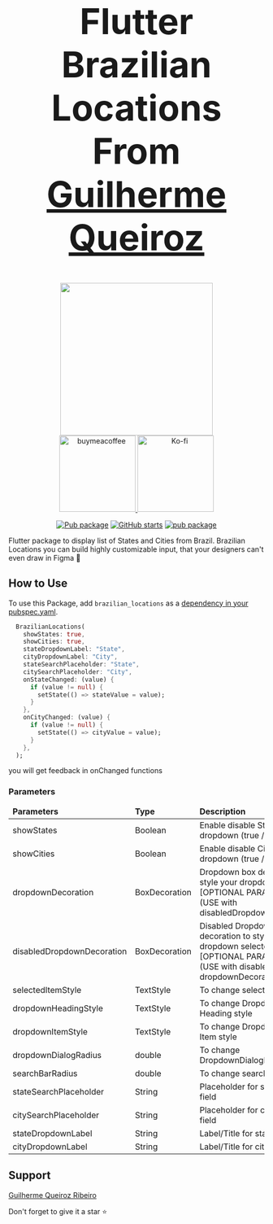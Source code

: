 <div align="center">
 <h1 align="center" style="font-size: 70px;">Flutter Brazilian Locations From <a href="https://www.linkedin.com/in/guilherme-queiroz-ribeiro-9ab383161/" target="_blank">Guilherme Queiroz</a> </h1>

<!--  Donations -->
 <a href="https://ko-fi.com/guiqueirozribeiro">
  <img width="300" src="https://user-images.githubusercontent.com/26390946/161375567-9e14cd0e-1675-4896-a576-a449b0bcd293.png">
 </a>
 <div align="center">
   <a href="https://ko-fi.com/guiqueirozribeiro">
    <img width="150" alt="buymeacoffee" src="https://user-images.githubusercontent.com/26390946/161375563-69c634fd-89d2-45ac-addd-931b03996b34.png">
  </a>
   <a href="https://ko-fi.com/guiqueirozribeiro">
    <img width="150" alt="Ko-fi" src="https://user-images.githubusercontent.com/26390946/161375565-e7d64410-bbcf-4a28-896b-7514e106478e.png">
  </a>
 </div>
<!--  Donations -->

[![Pub package](https://img.shields.io/pub/v/brazilian_locations.svg)](https://pub.dev/packages/brazilian_locations)
[![GitHub starts](https://img.shields.io/github/stars/GuiQueirozRibeiro/brazilian_locations.svg?style=flat&logo=github&colorB=deeppink&label=stars)](https://github.com/GuiQueirozRibeiro/brazilian_locations)
[![pub package](https://img.shields.io/badge/license-MIT-purple.svg)](https://opensource.org/licenses/MIT)

</div>

Flutter package to display list of States and Cities from Brazil.
Brazilian Locations you can build highly customizable input, that your designers can't even draw in Figma 🤭

## How to Use

To use this Package, add `brazilian_locations` as a [dependency in your pubspec.yaml](https://flutter.io/platform-plugins/).

```dart
  BrazilianLocations(
    showStates: true,
    showCities: true,
    stateDropdownLabel: "State",
    cityDropdownLabel: "City",
    stateSearchPlaceholder: "State",
    citySearchPlaceholder: "City",
    onStateChanged: (value) {
      if (value != null) {
        setState(() => stateValue = value);
      }
    },
    onCityChanged: (value) {
      if (value != null) {
        setState(() => cityValue = value);
      }
    },
  );
```
you will get feedback in onChanged functions

### Parameters

<table>
<thead>
<td><b>Parameters</b></td><td><b>Type</b></td><td><b>Description</b></td></thead>
<tr><td>showStates</td><td>Boolean</td><td> Enable disable States dropdown (true / false)</td></tr>
<tr><td>showCities</td><td>Boolean</td><td> Enable disable Cities dropdown (true / false)</td></tr>
<tr><td>dropdownDecoration</td><td>BoxDecoration</td><td>Dropdown box decoration to style your dropdown selector [OPTIONAL PARAMETER] (USE with disabledDropdownDecoration)</td></tr>
<tr><td>disabledDropdownDecoration</td><td>BoxDecoration</td><td>Disabled Dropdown box decoration to style your dropdown selector [OPTIONAL PARAMETER]  (USE with disabled dropdownDecoration)</td></tr>
<tr><td>selectedItemStyle</td><td>TextStyle</td><td>To change selected item style</td></tr>
<tr><td>dropdownHeadingStyle</td><td>TextStyle</td><td>To change DropdownDialog Heading style</td></tr>
<tr><td>dropdownItemStyle</td><td>TextStyle</td><td>To change DropdownDialog Item style</td></tr>
<tr><td>dropdownDialogRadius</td><td>double</td><td>To change DropdownDialogBox radius</td></tr>
<tr><td>searchBarRadius</td><td>double</td><td>To change search bar radius</td></tr>
<tr><td>stateSearchPlaceholder</td><td>String</td><td>Placeholder for state search field</td></tr>
<tr><td>citySearchPlaceholder</td><td>String</td><td>Placeholder for city search field</td></tr>
<tr><td>stateDropdownLabel</td><td>String</td><td>Label/Title for state dropdown</td></tr>
<tr><td>cityDropdownLabel</td><td>String</td><td>Label/Title for city dropdown</td></tr>
</table>

## Support

[Guilherme Queiroz Ribeiro](https://github.com/GuiQueirozRibeiro)

Don't forget to give it a star ⭐
